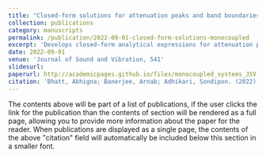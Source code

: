 ```yaml
---
title: "Closed-form solutions for attenuation peaks and band boundaries of general monocoupled systems"
collection: publications
category: manuscripts
permalink: /publication/2022-09-01-closed-form-solutions-monocoupled
excerpt: 'Develops closed-form analytical expressions for attenuation peaks and band edges in monocoupled metamaterial systems.'
date: 2022-09-01
venue: 'Journal of Sound and Vibration, 541'
slidesurl: 
paperurl: http://academicpages.github.io/files/monocoupled_systems_JSV.pdf
citation: 'Bhatt, Abhigna; Banerjee, Arnab; Adhikari, Sondipon. (2022). "Closed-form solutions for attenuation peaks and band boundaries of general monocoupled systems." <i>Journal of Sound and Vibration</i>, 541.'
---
```

The contents above will be part of a list of publications, if the user clicks the link for the publication than the contents of section will be rendered as a full page, allowing you to provide more information about the paper for the reader. When publications are displayed as a single page, the contents of the above "citation" field will automatically be included below this section in a smaller font.
